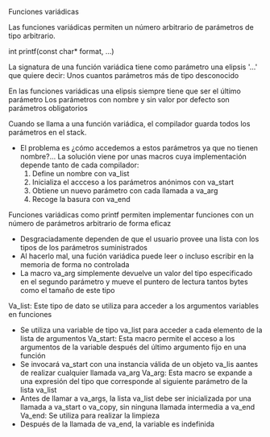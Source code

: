 Funciones variádicas

Las funciones variádicas permiten un número arbitrario de parámetros de tipo arbitrario.

int printf(const char* format, ...)

La signatura de una función variádica tiene como parámetro una elipsis '...' que quiere decir: Unos cuantos parámetros más de tipo desconocido

En las funciones variádicas una elipsis siempre tiene que ser el último parámetro
Los parámetros con nombre y sin valor por defecto son parámetros obligatorios

Cuando se llama a una función variádica, el compilador guarda todos los parámetros en el stack.
* El problema es ¿cómo accedemos a estos parámetros ya que no tienen nombre?...
  La solución viene por unas macros cuya implementación depende tanto de cada compilador:
  1. Define un nombre con va_list
  2. Inicializa el accceso a los parámetros anónimos con va_start
  3. Obtiene un nuevo parámetro con cada llamada a va_arg
  4. Recoge la basura con va_end
 
Funciones variádicas como printf permiten implementar funciones con un número de parámetros arbitrario de forma eficaz
* Desgraciadamente dependen de que el usuario provee una lista con los tipos de los parámetros suministrados
* Al hacerlo mal, una fución variádica puede leer o incluso escribir en la memoria de forma no controlada
* La macro va_arg simplemente devuelve un valor del tipo especificado en el segundo parámetro y mueve el puntero de lectura tantos bytes como el tamaño de este tipo

Va_list: Este tipo de dato se utiliza para acceder a los argumentos variables en funciones
  * Se utiliza una variable de tipo va_list para acceder a cada elemento de la lista de argumentos
Va_start: Esta macro permite el acceso a los argumentos de la variable después del último argumento fijo en una función
  * Se invocará va_start con una instancia válida de un objeto va_lis aantes de realizar cualquier llamada va_arg
Va_arg: Esta macro se expande a una expresión del tipo que corresponde al siguiente parámetro de la lista va_list
  * Antes de llamar a va_args, la lista va_list debe ser inicializada por una llamada a va_start o va_copy, sin ninguna llamada intermedia a va_end
Va_end: Se utiliza para realizar la limpieza
  * Después de la llamada de va_end, la variable es indefinida
